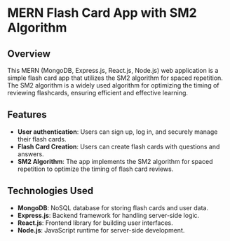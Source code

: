 # MERN Flash Card App with SM2 Algorithm

## Overview

This MERN (MongoDB, Express.js, React.js, Node.js) web application is a simple flash card app that utilizes the SM2 algorithm for spaced repetition. The SM2 algorithm is a widely used algorithm for optimizing the timing of reviewing flashcards, ensuring efficient and effective learning.

## Features

- **User authentication**: Users can sign up, log in, and securely manage their flash cards.
- **Flash Card Creation**: Users can create flash cards with questions and answers.
- **SM2 Algorithm**: The app implements the SM2 algorithm for spaced repetition to optimize the timing of flash card reviews.

## Technologies Used

- **MongoDB**: NoSQL database for storing flash cards and user data.
- **Express.js**: Backend framework for handling server-side logic.
- **React.js**: Frontend library for building user interfaces.
- **Node.js**: JavaScript runtime for server-side development.
